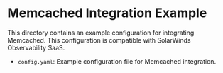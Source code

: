 # Memcached Integration Example

This directory contains an example configuration for integrating Memcached. This configuration is compatible with SolarWinds Observability SaaS.

- `config.yaml`: Example configuration file for Memcached integration.
